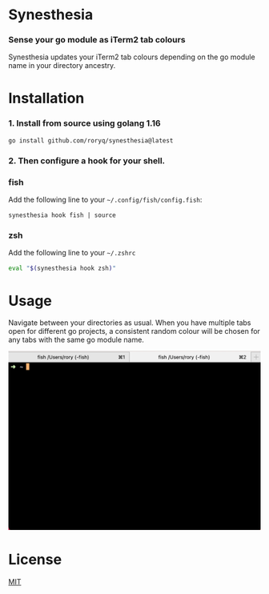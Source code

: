# Synesthesia
### Sense your go module as iTerm2 tab colours

Synesthesia updates your iTerm2 tab colours depending on the go module name in your directory ancestry.

# Installation
### 1. Install from source using golang 1.16

```
go install github.com/roryq/synesthesia@latest
```

### 2. Then configure a hook for your shell.
### fish
Add the following line to your `~/.config/fish/config.fish`:
```fish
synesthesia hook fish | source
```

### zsh
Add the following line to your `~/.zshrc`
```zsh
eval "$(synesthesia hook zsh)"
```

# Usage
Navigate between your directories as usual. When you have multiple tabs open for different go projects, 
a consistent random colour will be chosen for any tabs with the same go module name.

![](demo.gif)

# License
[MIT](LICENSE)
